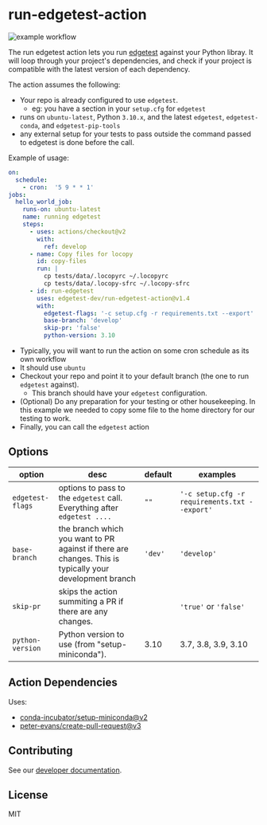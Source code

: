 # run-edgetest-action

![example workflow](https://github.com/edgetest-dev/run-edgetest-action/actions/workflows/test-action.yml/badge.svg)

The run edgetest action lets you run [edgetest](https://github.com/capitalone/edgetest) against
your Python libray. It will loop through your project's dependencies, and check if your project is compatible with the 
latest version of each dependency.

The action assumes the following:

- Your repo is already configured to use `edgetest`.
  - eg: you have a section in your `setup.cfg` for `edgetest`
- runs on `ubuntu-latest`, Python `3.10.x`, and the latest `edgetest`, `edgetest-conda`, and `edgetest-pip-tools`
- any external setup for your tests to pass outside the command passed to edgetest is done
  before the call.



Example of usage:

```yaml
on:
  schedule:
    - cron:  '5 9 * * 1'
jobs:
  hello_world_job:
    runs-on: ubuntu-latest
    name: running edgetest
    steps:
      - uses: actions/checkout@v2
        with:
          ref: develop
      - name: Copy files for locopy
        id: copy-files
        run: |
          cp tests/data/.locopyrc ~/.locopyrc
          cp tests/data/.locopy-sfrc ~/.locopy-sfrc
      - id: run-edgetest
        uses: edgetest-dev/run-edgetest-action@v1.4
        with:
          edgetest-flags: '-c setup.cfg -r requirements.txt --export'
          base-branch: 'develop'
          skip-pr: 'false'
          python-version: 3.10
```

- Typically, you will want to run the action on some cron schedule as its own workflow
- It should use `ubuntu`
- Checkout your repo and point it to your default branch (the one to run `edgetest` against).
  - This branch should have your `edgetest` configuration.
- (Optional) Do any preparation for your testing or other housekeeping. In this example we needed to copy some file to the home 
  directory for our testing to work. 
- Finally, you can call the `edgetest` action


Options
-------

| option           | desc                                                                                                    | default | examples                                       |
|------------------|---------------------------------------------------------------------------------------------------------|---------|------------------------------------------------|
| `edgetest-flags` | options to pass to the `edgetest` call. Everything after `edgetest ....`                                | `""`    | `'-c setup.cfg -r requirements.txt --export' ` |
| `base-branch`    | the branch which you want to PR against if there are changes. This is typically your development branch | `'dev'` | `'develop'  `                                  |
| `skip-pr`        | skips the action summiting a PR if there are any changes.                                               |         | `'true'` or `'false'`                          |
| `python-version` | Python version to use (from "setup-miniconda").                                                         | 3.10    | 3.7, 3.8, 3.9, 3.10                            |



Action Dependencies
-------------------

Uses:
 - [conda-incubator/setup-miniconda@v2](https://github.com/conda-incubator/setup-miniconda)
 - [peter-evans/create-pull-request@v3](https://github.com/peter-evans/create-pull-request)


Contributing
------------

See our [developer documentation](CONTRIBUTING.md).



License
-------
MIT
